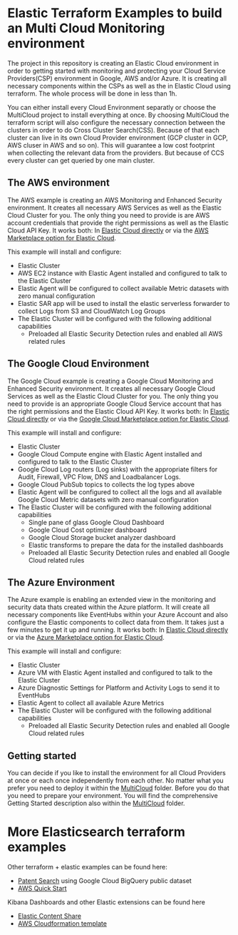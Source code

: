 # Elastic Terraform Examples to build an Multi Cloud Monitoring environment

The project in this repository is creating an Elastic Cloud environment in order to getting started with monitoring and protecting your Cloud Service Providers(CSP) environment in Google, AWS and/or Azure. It is creating all necessary components within the CSPs as well as the in Elastic Cloud using terraform. The whole process will be done in less than 1h. 

You can either install every Cloud Environment separatly or choose the MultiCloud project to install everything at once. By choosing MultiCloud the terraform script will also configure the necessary connection between the clusters in order to do Cross Cluster Search(CSS). Because of that each cluster can live in its own Cloud Provider environment (GCP cluster in GCP, AWS cluser in AWS and so on). This will guarantee a low cost footprint when collecting the relevant data from the providers. But because of CCS every cluster can get queried by one main cluster. 

## The AWS environment

The AWS example is creating an AWS Monitoring and Enhanced Security environment. It creates all necessary AWS Services as well as the Elastic Cloud Cluster for you. The only thing you need to provide is are AWS account credentials that provide the right permissions as well as the Elastic Cloud API Key. It works both: In [Elastic Cloud directly](https://cloud.elastic.co) or via the [AWS Marketplace option for Elastic Cloud](https://ela.st/aws).

This example will install and configure:
- Elastic Cluster
- AWS EC2 instance with Elastic Agent installed and configured to talk to the Elastic Cluster 
- Elastic Agent will be configured to collect available Metric datasets with zero manual configuration
- Elastic SAR app will be used to install the elastic serverless forwarder to collect Logs from S3 and CloudWatch Log Groups 
- The Elastic Cluster will be configured with the following additional capabilities
	- Preloaded all Elastic Security Detection rules and enabled all AWS related rules

## The Google Cloud Environment

The Google Cloud example is creating a Google Cloud Monitoring and Enhanced Security environment. It creates all necessary Google Cloud Services as well as the Elastic Cloud Cluster for you. The only thing you need to provide is an appropriate Google Cloud Service account that has the right permissions and the Elastic Cloud API Key. It works both: In [Elastic Cloud directly](https://cloud.elastic.co) or via the [Google Cloud Marketplace option for Elastic Cloud](https://ela.st/google).

This example will install and configure:
- Elastic Cluster
- Google Cloud Compute engine with Elastic Agent installed and configured to talk to the Elastic Cluster
- Google Cloud Log routers (Log sinks) with the appropriate filters for Audit, Firewall, VPC Flow, DNS and Loadbalancer Logs. 
- Google Cloud PubSub topics to collects the log types above
- Elastic Agent will be configured to collect all the logs and all available Google Cloud Metric datasets with zero manual configuration
- The Elastic Cluster will be configured with the following additional capabilities
	- Single pane of glass Google Cloud Dashboard
	- Google Cloud Cost optimizer dashboard
	- Google Cloud Storage bucket analyzer dashboard
	- Elastic transforms to prepare the data for the installed dashboards
	- Preloaded all Elastic Security Detection rules and enabled all Google Cloud related rules

## The Azure Environment

The Azure example is enabling an extended view in the monitoring and security data thats created within the Azure platform. 
It will create all necessary components like EventHubs within your Azure Account and also configure the Elastic components to collect data from them.
It takes just a few minutes to get it up and running.  It works both: In [Elastic Cloud directly](https://cloud.elastic.co) or via the [Azure Marketplace option for Elastic Cloud](https://ela.st/azure). 

This example will install and configure:
- Elastic Cluster
- Azure VM with Elastic Agent installed and configured to talk to the Elastic Cluster
- Azure Diagnostic Settings for Platform and Activity Logs to send it to EventHubs
- Elastic Agent to collect all available Azure Metrics
- The Elastic Cluster will be configured with the following additional capabilities
	- Preloaded all Elastic Security Detection rules and enabled all Google Cloud related rules

	
## Getting started

You can decide if you like to install the environment for all Cloud Providers at once or each once independently from each other. No matter what you prefer you need to deploy it within the [MultiCloud](MultiCloud) folder. Before you do that you need to prepare your environment. You will find the comprehensive Getting Started description also within the [MultiCloud](MultiCloud) folder.

# More Elasticsearch terraform examples

Other terraform + elastic examples can be found here:
- [Patent Search](https://github.com/MarxDimitri/solution-accelerators/tree/main/patent-search) using Google Cloud BigQuery public dataset
- [AWS Quick Start](https://github.com/aws-ia/terraform-elastic-cloud) 

Kibana Dashboards and other Elastic extensions can be found here
- [Elastic Content Share](https://elastic-content-share.eu/)
- [AWS Cloudformation template](https://elastic-content-share.eu/blog/how-to-create-elastic-cloud-cluster-via-aws-cloud-formation-template/)

 
